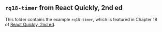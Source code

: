 ## `rq18-timer` from React Quickly, 2nd ed

This folder contains the example `rq18-timer`, which is featured in Chapter 18 of [React Quickly, 2nd ed](https://reactquickly.dev).
